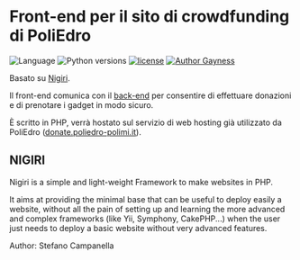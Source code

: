 # Front-end per il sito di crowdfunding di PoliEdro 

![Language](https://img.shields.io/badge/language-php-8080c0.svg) ![Python versions](https://img.shields.io/badge/php-%3E%3D%205.4-8080c0.svg) [![license](https://img.shields.io/github/license/poliedro-polimi/Crowdfunding-Frontend.svg)](https://github.com/poliedro-polimi/Crowdfunding-Frontend/blob/master/LICENSE) [![Author Gayness](https://img.shields.io/badge/author%20gayness-100%25-ff69b4.svg)](https://github.com/ste-camp) 


Basato su [Nigiri](https://github.com/ste-camp/nigiri).


Il front-end comunica con il [back-end](https://github.com/poliedro-polimi/Crowdfunding-Backend) per consentire di effettuare donazioni e di prenotare i gadget in modo sicuro.


È scritto in PHP, verrà hostato sul servizio di web hosting già utilizzato da PoliEdro ([donate.poliedro-polimi.it](https://donate.poliedro-polimi.it)).


## NIGIRI

Nigiri is a simple and light-weight Framework to make websites in PHP.

It aims at providing the minimal base that can be useful to deploy easily a website, without all the pain of setting up and learning the more advanced and complex frameworks (like Yii, Symphony, CakePHP...) when the user just needs to deploy a basic website without very advanced features.
 
Author: Stefano Campanella